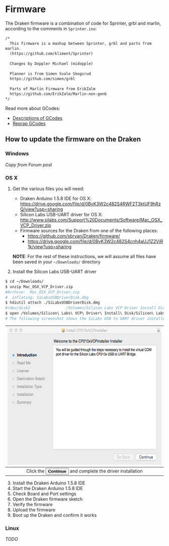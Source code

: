 # Firmware

The Draken firmware is a combination of code for Sprinter, grbl and marlin, according to the comments in `Sprinter.ino`:

```
/*
  This firmware is a mashup between Sprinter, grbl and parts from marlin.
  (https://github.com/kliment/Sprinter)

  Changes by Doppler Michael (midopple)

  Planner is from Simen Svale Skogsrud
  https://github.com/simen/grbl

  Parts of Marlin Firmware from ErikZalm
  https://github.com/ErikZalm/Marlin-non-gen6
*/
```

Read more about GCodes:

* [Descriptions of GCodes](http://linuxcnc.org/handbook/gcode/g-code.html)
* [Reprap GCodes](http://objects.reprap.org/wiki/Mendel_User_Manual:_RepRapGCodes)

## How to update the firmware on the Draken

### Windows
*_Copy from Forum post_*
### OS X
1. Get the various files you will need:
   * Draken Arduino 1.5.8 IDE for OS X: https://drive.google.com/file/d/0ByK3W2c482S4RWF2T3ktUF9hRzQ/view?usp=sharing
   * Silicon Labs USB-UART driver for OS X: http://www.silabs.com/Support%20Documents/Software/Mac_OSX_VCP_Driver.zip
   * Firmware sources for the Draken from one of the following places:
      - https://github.com/sbryan/Draken/firmware/
      - https://drive.google.com/file/d/0ByK3W2c482S4cnh4aUJ1Z2ViR1k/view?usp=sharing

   **NOTE**: For the rest of these instructions, we will assume all files have been saved in your `~/Downloads/` directory


2. Install the Silicon Labs USB-UART driver

```bash
$ cd ~/Downloads/
$ unzip Mac_OSX_VCP_Driver.zip
#Archive:  Mac_OSX_VCP_Driver.zip
#  inflating: SiLabsUSBDriverDisk.dmg
$ hdiutil attach ./SiLabsUSBDriverDisk.dmg
#/dev/disk2                /Volumes/Silicon Labs VCP Driver Install Disk
$ open /Volumes/Silicon\ Labs\ VCP\ Driver\ Install\ Disk/Silicon\ Labs\ VCP\ Driver.pkg
# The following screenshot shows the SiLabs USB to UART driver installer
```

|<img src='../misc/SiLabsUSBtoUART-installer.png' width=620 height=438>|
|:--------------------------:
|Click the <button>**Continue**</button> and complete the driver installation|

3. Install the Draken Arduino 1.5.8 IDE
4. Start the Draken Arduino 1.5.8 IDE
5. Check Board and Port settings
6. Open the Draken firmware sketch
7. Verify the firmware
8. Upload the firmware
9. Boot up the Draken and confirm it works

### Linux
*_TODO_*


